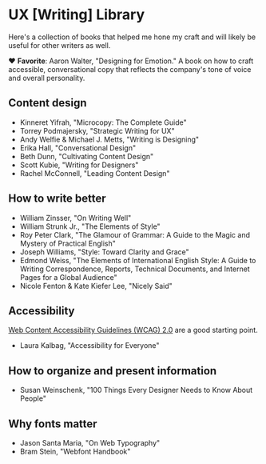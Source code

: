 # UX [Writing] Library

Here's a collection of books that helped me hone my craft and will likely be useful for other writers as well.

❤️ **Favorite**: Aaron Walter, "Designing for Emotion." A book on how to craft accessible, conversational copy that reflects the company's tone of voice and overall personality.

## Content design
* Kinneret Yifrah, "Microcopy: The Complete Guide"
* Torrey Podmajersky, "Strategic Writing for UX"
* Andy Welfie & Michael J. Metts, "Writing is Designing"
* Erika Hall, "Conversational Design"
* Beth Dunn, "Cultivating Content Design"
* Scott Kubie, "Writing for Designers"
* Rachel McConnell, "Leading Content Design"

## How to write better
* William Zinsser, "On Writing Well"
* William Strunk Jr., "The Elements of Style"
* Roy Peter Clark, "The Glamour of Grammar: A Guide to the Magic and Mystery of Practical English"
* Joseph Williams, "Style: Toward Clarity and Grace"
* Edmond Weiss, "The Elements of International English Style: A Guide to Writing Correspondence, Reports, Technical Documents, and Internet Pages for a Global Audience"
* Nicole Fenton & Kate Kiefer Lee, "Nicely Said"

## Accessibility
<a href="https://www.w3.org/WAI/standards-guidelines/wcag/" target="_blank">Web Content Accessibility Guidelines (WCAG) 2.0</a> are a good starting point.
* Laura Kalbag, "Accessibility for Everyone"

## How to organize and present information
* Susan Weinschenk, "100 Things Every Designer Needs to Know About People"

## Why fonts matter
* Jason Santa Maria, "On Web Typography"
* Bram Stein, "Webfont Handbook"
